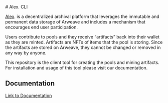 <base target="_blank">
# Alex. CLI

[Alex](https://alex.arweave.dev). is a decentralized archival platform that leverages the immutable and permanent data storage of Arweave and includes a mechanism that encourages end user participation.

Users contribute to pools and they receive “artifacts” back into their wallet as they are minted. Artifacts are NFTs of items that the pool is storing. Since the artifacts are stored on Arweave, they cannot be changed or removed in any way by anyone.

This repository is the client tool for creating the pools and mining artifacts. For installation and usage of this tool please visit our documentation.

## Documentation

<a href="https://alex.arweave.dev/#/docs/introduction" target="_blank">Link to Documentation</a>

